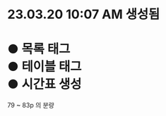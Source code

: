23.03.20 10:07 AM 생성됨
=======================
● 목록 태그 \
● 테이블 태그 \
● 시간표 생성
=======================
79 ~ 83p 의 분량
